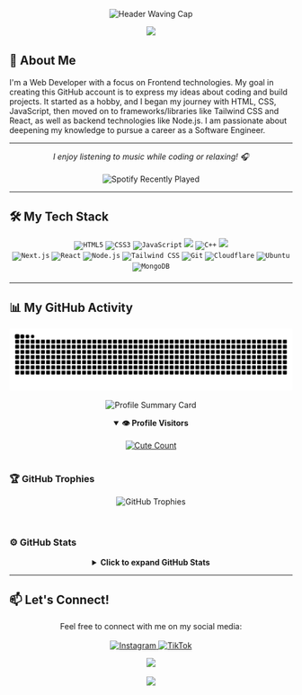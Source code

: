 <p align="center">
  <img src="https://capsule-render.vercel.app/api?type=waving&color=7A92B8&height=120&section=header&text=Hi%20There!&fontSize=40&fontColor=ffffff" alt="Header Waving Cap"/>
</p>

<div align="center">
  <img src="https://raw.githubusercontent.com/andreasbm/readme/master/assets/lines/colored.png" />
</div>

## 👋 About Me

I'm a Web Developer with a focus on Frontend technologies. My goal in creating this GitHub account is to express my ideas about coding and build projects. It started as a hobby, and I began my journey with HTML, CSS, JavaScript, then moved on to frameworks/libraries like Tailwind CSS and React, as well as backend technologies like Node.js. I am passionate about deepening my knowledge to pursue a career as a Software Engineer.

---

<p align="center">
  <i>I enjoy listening to music while coding or relaxing! 🎧</i>
  <br><br>
  <img src="https://spotify-recently-played-readme.vercel.app/api?user=31ndslvr2whgcrklzma3q76lazim&width=600&count=5" alt="Spotify Recently Played" />
</p>

---

## 🛠️ My Tech Stack

<p align="center" style="margin-bottom: 20px;">
  <code><img height="30" src="https://img.shields.io/badge/html5-%23E34F26.svg?style=for-the-badge&logo=html5&logoColor=white" alt="HTML5" /></code>
  <code><img height="30" src="https://img.shields.io/badge/css3-%231572B6.svg?style=for-the-badge&logo=css3&logoColor=white" alt="CSS3" /></code>
  <code><img height="30" src="https://img.shields.io/badge/javascript-%23F7DF1E.svg?style=for-the-badge&logo=javascript&logoColor=black" alt="JavaScript" /></code>
  <code><img height="30" src="https://img.shields.io/badge/TypeScript-007ACC?style=for-the-badge&logo=typescript&logoColor=white" /></code>
  <code><img height="30" src="https://img.shields.io/badge/c++-%2300599C.svg?style=for-the-badge&logo=c%2B%2B&logoColor=white" alt="C++" /></code>
  <code><img height="30" src="https://img.shields.io/badge/PHP-777BB4?style=for-the-badge&logo=php&logoColor=white" /></code>
  <br>
  <code><img height="30" src="https://img.shields.io/badge/next.js-%23000000.svg?style=for-the-badge&logo=next.js&logoColor=white" alt="Next.js" /></code>
  <code><img height="30" src="https://img.shields.io/badge/react-%2361DAFB.svg?style=for-the-badge&logo=react&logoColor=black" alt="React" /></code>
  <code><img height="30" src="https://img.shields.io/badge/node.js-%23339933.svg?style=for-the-badge&logo=node.js&logoColor=white" alt="Node.js" /></code>
  <code><img height="30" src="https://img.shields.io/badge/tailwindcss-%2306B6D4.svg?style=for-the-badge&logo=tailwindcss&logoColor=white" alt="Tailwind CSS" /></code>
  <code><img height="30" src="https://img.shields.io/badge/git-%23F05033.svg?style=for-the-badge&logo=git&logoColor=white" alt="Git" /></code>
  <code><img height="30" src="https://img.shields.io/badge/cloudflare-%23F38020.svg?style=for-the-badge&logo=cloudflare&logoColor=white" alt="Cloudflare" /></code>
  <code><img height="30" src="https://img.shields.io/badge/ubuntu-%23E95420.svg?style=for-the-badge&logo=ubuntu&logoColor=white" alt="Ubuntu" /></code>
  <br>
  <code><img height="30" src="https://img.shields.io/badge/mongodb-%234EA94B.svg?style=for-the-badge&logo=mongodb&logoColor=white" alt="MongoDB" /></code>
</p>

---

## 📊 My GitHub Activity

<p align="center">
  <picture>
    <source media="(prefers-color-scheme: dark)" srcset="https://raw.githubusercontent.com/platane/snk/output/github-contribution-grid-snake-dark.svg" />
    <source media="(prefers-color-scheme: light)" srcset="https://raw.githubusercontent.com/xct007/xct007/output/github-contribution-grid-snake.svg" />
    <img alt="GitHub Contribution Snake" src="https://raw.githubusercontent.com/xct007/xct007/output/github-contribution-grid-snake.svg" />
  </picture>
</p>

<p align="center">
  <img src="http://github-profile-summary-cards.vercel.app/api/cards/profile-details?username=piahn&theme=dracula" alt="Profile Summary Card"/>
</p>

<div align="center">
  <details open>
    <summary><b>👁️ Profile Visitors</b></summary>
    <br>
    <a href="https://www.getloli.com/" target="_blank">
      <img alt="Cute Count" src="https://count.getloli.com/get/@Vianzz?theme=rule34"/>
    </a>
  </details>
</div>

<br>

### 🏆 GitHub Trophies
<p align="center">
  <img src="https://github-profile-trophy.vercel.app/?username=piahn&theme=radical&column=7&margin-w=15&margin-h=15" alt="GitHub Trophies"/>
</p>

<br>

### ⚙️ GitHub Stats
<div align="center">
  <details>
    <summary><b>Click to expand GitHub Stats</b></summary>
    <br>
    <img src="https://github-readme-stats.vercel.app/api?username=piahn&show_icons=true&hide_border=false&include_all_commits=true&count_private=true&theme=tokyonight" alt="GitHub Stats"/>
    <br><br>
    <img src="https://github-readme-streak-stats.herokuapp.com/?user=piahn&hide_border=false&theme=tokyonight" alt="GitHub Streak Stats"/>
    <br><br>
    <img src="https://github-readme-stats.vercel.app/api/top-langs/?username=piahn&show_icons=true&locale=en&layout=compact&theme=tokyonight" alt="Top Languages"/>
  </details>
</div>

---

## 📫 Let's Connect!

<p align="center">
  Feel free to connect with me on my social media:
  <br><br>
  <a href="https://www.instagram.com/vianz231" target="_blank">
    <img height="30" src="https://img.shields.io/badge/Instagram-vianz231-E4405F?style=for-the-badge&logo=instagram&logoColor=white" alt="Instagram"/>
  </a>
  <a href="https://vm.tiktok.com/ZSFWvCjCd/" target="_blank">
    <img height="30" src="https://img.shields.io/badge/TikTok-Iyan%20GangID-000000?style=for-the-badge&logo=tiktok&logoColor=white" alt="TikTok"/>
  </a>
</p>

<div align="center">
  <img src="https://raw.githubusercontent.com/andreasbm/readme/master/assets/lines/colored.png" />
</div>

<p align="center">
  <img src="https://capsule-render.vercel.app/api?type=waving&color=7A92B8&height=100&section=footer"/>
</p>
